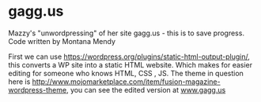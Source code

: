 # gagg.us
Mazzy's "unwordpressing" of her site gagg.us - this is to save progress. Code written by Montana Mendy

First we can use https://wordpress.org/plugins/static-html-output-plugin/, this converts a WP site into a static HTML website. Which makes for easier editing for someone who knows HTML, CSS , JS. The theme in question here is http://www.mojomarketplace.com/item/fusion-magazine-wordpress-theme, you can see the edited version at www.gagg.us 
